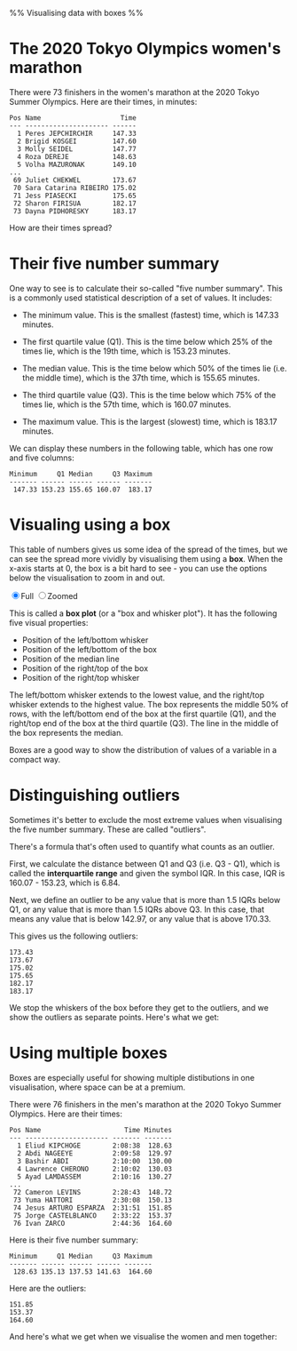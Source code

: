%% Visualising data with boxes %%

# The 2020 Tokyo Olympics women's marathon

There were 73 finishers in the women's marathon at the 2020 Tokyo Summer Olympics. Here are their times, in minutes:

```
Pos Name                    Time
--- --------------------- ------
  1 Peres JEPCHIRCHIR     147.33
  2 Brigid KOSGEI         147.60
  3 Molly SEIDEL          147.77
  4 Roza DEREJE           148.63
  5 Volha MAZURONAK       149.10
...
 69 Juliet CHEKWEL        173.67
 70 Sara Catarina RIBEIRO 175.02
 71 Jess PIASECKI         175.65
 72 Sharon FIRISUA        182.17
 73 Dayna PIDHORESKY      183.17
```

How are their times spread?

# Their five number summary

One way to see is to calculate their so-called "five number summary". This is a commonly used statistical description of a set of values. It includes: 

- The minimum value. This is the smallest (fastest) time, which is 147.33 minutes.

- The first quartile value (Q1). This is the time below which 25% of the times lie, which is the 19th time, which is 153.23 minutes.

- The median value. This is the time below which 50% of the times lie (i.e. the middle time), which is the 37th time, which is 155.65 minutes. 

- The third quartile value (Q3). This is the time below which 75% of the times lie, which is the 57th time, which is 160.07 minutes.

- The maximum value. This is the largest (slowest) time, which is 183.17 minutes.

We can display these numbers in the following table, which has one row and five columns:

```
Minimum     Q1 Median     Q3 Maximum
------- ------ ------ ------ -------
 147.33 153.23 155.65 160.07  183.17
```

# Visualing using a box

This table of numbers gives us some idea of the spread of the times, but we can see the spread more vividly by visualising them using a **box**. When the x-axis starts at 0, the box is a bit hard to see - you can use the options below the visualisation to zoom in and out. 

<div id="chart"></div>
<script src="https://code.highcharts.com/highcharts-more.js"></script>
<script>
  let chart = Highcharts.chart("chart", {
    chart: {type: 'boxplot', inverted: true},
    title: {text: "Distribution of Times in the Tokyo 2020 Women's Marathon"},
    legend: {enabled: false},
    xAxis: {visible: false},
    yAxis: {min: 0, max: 200, title: {text: 'Finishing time (minutes)'}},
    series: [{
      data: [{low: 147.33, q1: 153.23, median: 155.65, q3: 160.07, high: 183.17}]
    }]
  });
</script>
<label onclick="chart.update({yAxis: {min: 0, max: 200}})"><input type="radio" name="chart" checked/>Full</label>
<label onclick="chart.update({yAxis: {min: 140, max: 190}})"><input type="radio" name="chart" />Zoomed</label>

This is called a **box plot** (or a "box and whisker plot"). It has the following five visual properties: 

- Position of the left/bottom whisker
- Position of the left/bottom of the box
- Position of the median line
- Position of the right/top of the box
- Position of the right/top whisker

The left/bottom whisker extends to the lowest value, and the right/top whisker extends to the highest value. The box represents the middle 50% of rows, with the left/bottom end of the box at the first quartile (Q1), and the right/top end of the box at the third quartile (Q3). The line in the middle of the box represents the median.

Boxes are a good way to show the distribution of values of a variable in a compact way.

# Distinguishing outliers

Sometimes it's better to exclude the most extreme values when visualising the five number summary. These are called "outliers".

There's a formula that's often used to quantify what counts as an outlier.

First, we calculate the distance between Q1 and Q3 (i.e. Q3 - Q1), which is called the **interquartile range** and given the symbol IQR. In this case, IQR is 160.07 - 153.23, which is 6.84.

Next, we define an outlier to be any value that is more than 1.5 IQRs below Q1, or any value that is more than 1.5 IQRs above Q3. In this case, that means any value that is below 142.97, or any value that is above 170.33.

This gives us the following outliers:

```
173.43
173.67
175.02
175.65
182.17
183.17
```

We stop the whiskers of the box before they get to the outliers, and we show the outliers as separate points. Here's what we get:

<div id="outliers"></div>
<script src="https://code.highcharts.com/highcharts-more.js"></script>
<script>
  Highcharts.chart("outliers", {
    chart: {inverted: true},
    title: {text: "Distribution of Times in the Tokyo 2020 Women's Marathon"},
    legend: {enabled: false},
    xAxis: {visible: false},
    yAxis: {min: 120, max: 200, title: {text: 'Finishing time (minutes)'}},
    series: [{
      type: "boxplot",
      data: [{low: 147.33, q1: 153.23, median: 155.65, q3: 160.07, high: 169.35}]
    },{
      type: "scatter",
      data: [[0, 173.43], [0, 173.67], [0, 175.02], [0, 175.65], [0, 182.17], [0, 183.17]],
    }]
  });
</script>

# Using multiple boxes

Boxes are especially useful for showing multiple distibutions in one visualisation, where space can be at a premium.

There were 76 finishers in the men's marathon at the 2020 Tokyo Summer Olympics. Here are their times:

```
Pos Name                     Time Minutes
--- --------------------- ------- -------
  1 Eliud KIPCHOGE        2:08:38  128.63
  2 Abdi NAGEEYE          2:09:58  129.97
  3 Bashir ABDI           2:10:00  130.00
  4 Lawrence CHERONO      2:10:02  130.03
  5 Ayad LAMDASSEM        2:10:16  130.27
...
 72 Cameron LEVINS	      2:28:43  148.72
 73 Yuma HATTORI          2:30:08  150.13
 74 Jesus ARTURO ESPARZA  2:31:51  151.85
 75 Jorge CASTELBLANCO	  2:33:22  153.37
 76 Ivan ZARCO	          2:44:36  164.60
```

Here is their five number summary:

```
Minimum     Q1 Median     Q3 Maximum
------- ------ ------ ------ -------
 128.63 135.13 137.53 141.63  164.60
```

Here are the outliers:

```
151.85
153.37
164.60
```

And here's what we get when we visualise the women and men together:

<div id="both"></div>
<script src="https://code.highcharts.com/highcharts-more.js"></script>
<script>
  Highcharts.chart("both", {
    chart: {inverted: true},
    title: {text: "Distribution of Times in the Tokyo 2020 Marathons"},
    legend: {enabled: false},
    xAxis: {categories: ["Men","Women"], title: {text: ""}},
    yAxis: {min: 120, max: 200, title: {text: "Finishing time (minutes)"}},
    series: [{
      type: "boxplot",
      data: [
        {low: 128.63, q1: 135.13, median: 137.53, q3: 141.63, high: 150.13},
        {low: 147.33, q1: 153.23, median: 155.65, q3: 160.07, high: 169.35}
      ]
    },{
      type: "scatter",
      data: [
        [0, 151.85], [0, 153.37], [0, 164.60],
        [1, 173.43], [1, 173.67], [1, 175.02], [1, 175.65], [1, 182.17], [1, 183.17]],
    }]
  });
</script>
